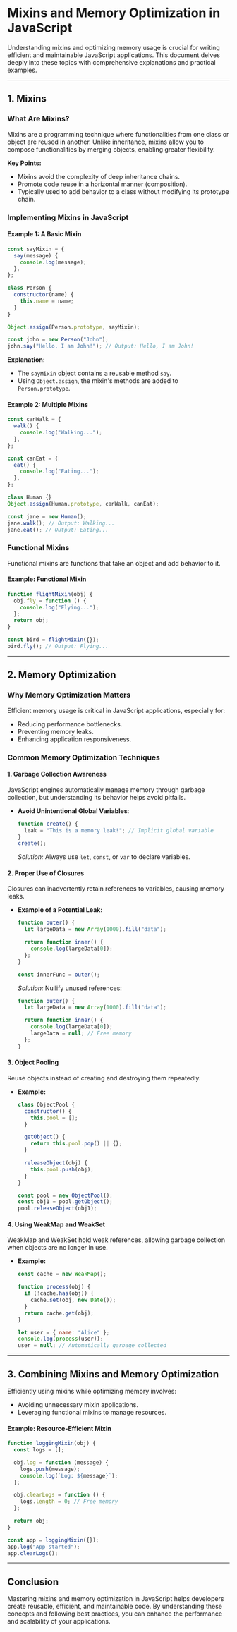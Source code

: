 # Mixins and Memory Optimization in JavaScript

Understanding mixins and optimizing memory usage is crucial for writing efficient and maintainable JavaScript applications. This document delves deeply into these topics with comprehensive explanations and practical examples.

---

## 1. Mixins

### What Are Mixins?

Mixins are a programming technique where functionalities from one class or object are reused in another. Unlike inheritance, mixins allow you to compose functionalities by merging objects, enabling greater flexibility.

**Key Points:**

- Mixins avoid the complexity of deep inheritance chains.
- Promote code reuse in a horizontal manner (composition).
- Typically used to add behavior to a class without modifying its prototype chain.

### Implementing Mixins in JavaScript

#### Example 1: A Basic Mixin

```javascript
const sayMixin = {
  say(message) {
    console.log(message);
  },
};

class Person {
  constructor(name) {
    this.name = name;
  }
}

Object.assign(Person.prototype, sayMixin);

const john = new Person("John");
john.say("Hello, I am John!"); // Output: Hello, I am John!
```

**Explanation:**

- The `sayMixin` object contains a reusable method `say`.
- Using `Object.assign`, the mixin's methods are added to `Person.prototype`.

#### Example 2: Multiple Mixins

```javascript
const canWalk = {
  walk() {
    console.log("Walking...");
  },
};

const canEat = {
  eat() {
    console.log("Eating...");
  },
};

class Human {}
Object.assign(Human.prototype, canWalk, canEat);

const jane = new Human();
jane.walk(); // Output: Walking...
jane.eat(); // Output: Eating...
```

### Functional Mixins

Functional mixins are functions that take an object and add behavior to it.

#### Example: Functional Mixin

```javascript
function flightMixin(obj) {
  obj.fly = function () {
    console.log("Flying...");
  };
  return obj;
}

const bird = flightMixin({});
bird.fly(); // Output: Flying...
```

---

## 2. Memory Optimization

### Why Memory Optimization Matters

Efficient memory usage is critical in JavaScript applications, especially for:

- Reducing performance bottlenecks.
- Preventing memory leaks.
- Enhancing application responsiveness.

### Common Memory Optimization Techniques

#### 1. Garbage Collection Awareness

JavaScript engines automatically manage memory through garbage collection, but understanding its behavior helps avoid pitfalls.

- **Avoid Unintentional Global Variables**:
  ```javascript
  function create() {
    leak = "This is a memory leak!"; // Implicit global variable
  }
  create();
  ```
  _Solution:_ Always use `let`, `const`, or `var` to declare variables.

#### 2. Proper Use of Closures

Closures can inadvertently retain references to variables, causing memory leaks.

- **Example of a Potential Leak:**

  ```javascript
  function outer() {
    let largeData = new Array(1000).fill("data");

    return function inner() {
      console.log(largeData[0]);
    };
  }

  const innerFunc = outer();
  ```

  _Solution:_ Nullify unused references:

  ```javascript
  function outer() {
    let largeData = new Array(1000).fill("data");

    return function inner() {
      console.log(largeData[0]);
      largeData = null; // Free memory
    };
  }
  ```

#### 3. Object Pooling

Reuse objects instead of creating and destroying them repeatedly.

- **Example:**

  ```javascript
  class ObjectPool {
    constructor() {
      this.pool = [];
    }

    getObject() {
      return this.pool.pop() || {};
    }

    releaseObject(obj) {
      this.pool.push(obj);
    }
  }

  const pool = new ObjectPool();
  const obj1 = pool.getObject();
  pool.releaseObject(obj1);
  ```

#### 4. Using WeakMap and WeakSet

WeakMap and WeakSet hold weak references, allowing garbage collection when objects are no longer in use.

- **Example:**

  ```javascript
  const cache = new WeakMap();

  function process(obj) {
    if (!cache.has(obj)) {
      cache.set(obj, new Date());
    }
    return cache.get(obj);
  }

  let user = { name: "Alice" };
  console.log(process(user));
  user = null; // Automatically garbage collected
  ```

---

## 3. Combining Mixins and Memory Optimization

Efficiently using mixins while optimizing memory involves:

- Avoiding unnecessary mixin applications.
- Leveraging functional mixins to manage resources.

#### Example: Resource-Efficient Mixin

```javascript
function loggingMixin(obj) {
  const logs = [];

  obj.log = function (message) {
    logs.push(message);
    console.log(`Log: ${message}`);
  };

  obj.clearLogs = function () {
    logs.length = 0; // Free memory
  };

  return obj;
}

const app = loggingMixin({});
app.log("App started");
app.clearLogs();
```

---

## Conclusion

Mastering mixins and memory optimization in JavaScript helps developers create reusable, efficient, and maintainable code. By understanding these concepts and following best practices, you can enhance the performance and scalability of your applications.
